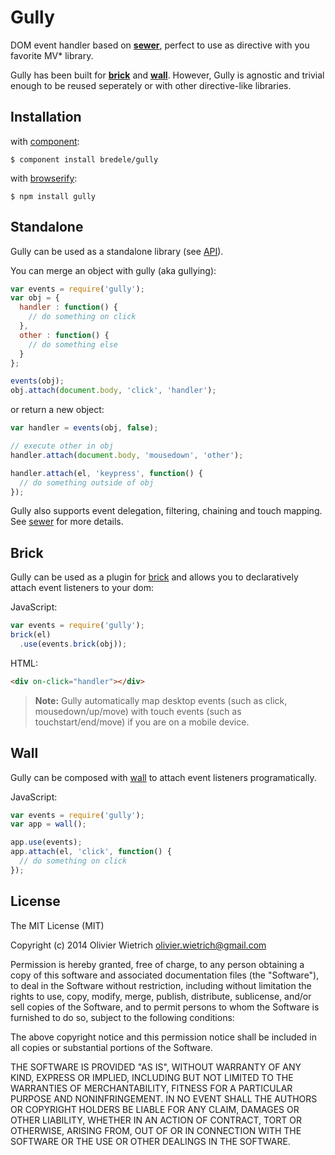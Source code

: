 # Gully

  DOM event handler based on **[sewer](http://github.com/bredele/sewer)**, perfect to use as directive with you favorite MV* library. 

  Gully has been built for **[brick](http://github.com/bredele/brick)** and **[wall](http://github.com/bredele/wall)**. However, Gully is agnostic and trivial enough to be reused seperately or with other directive-like libraries.


## Installation

with [component](http://github.com/component/component):

    $ component install bredele/gully

with [browserify](http://browserify.org/):

    $ npm install gully


<!-- ## Advantages

  - clean separation of concerns

  	Because you listen events directly in your HTML (dom or template), 
		you don't need to edit both your HTML and JavaScript when you want 
		to change something.

  - Event mapping for reactive user experience...single code

  	By default, this plugin map desktop browser events (such as click, 
		mousedown/up/move) with touch events (such as touchstart/end/move) 
		if you are on a mobile device.

  - Event delegation and filtering -->


## Standalone

  Gully can be used as a standalone library (see [API](#api)). 

You can merge an object with gully (aka gullying):
```js
var events = require('gully');
var obj = {
  handler : function() {
    // do something on click
  },
  other : function() {
    // do something else
  }
};

events(obj);
obj.attach(document.body, 'click', 'handler');
```

or return a new object:
```js
var handler = events(obj, false);

// execute other in obj
handler.attach(document.body, 'mousedown', 'other');

handler.attach(el, 'keypress', function() {
  // do something outside of obj
});
```

  Gully also supports event delegation, filtering, chaining and touch mapping. See [sewer](http://github.com/bredele/sewer) for more details.


## Brick

  Gully can be used as a plugin for [brick](http://github.com/bredele/brick) and allows you to declaratively attach event listeners to your dom:

JavaScript:
```js
var events = require('gully');
brick(el)
  .use(events.brick(obj));
```

HTML:
```html
<div on-click="handler"></div>
```

  > **Note:** Gully automatically map desktop events (such as click, mousedown/up/move) with touch events (such as touchstart/end/move) if you are on a mobile device.

<!-- give example delegation, etc -->


<!--   However, if you need more flexibility, you can 

JavaScript:
```js
var events = require('gully');
brick(el)
  .add('event', events.brick());
```

HTML:
```
<div event-click="handler"></div>
``` -->


## Wall

  Gully can be composed with [wall](http://github.com/bredele/wall) to attach event listeners programatically.

JavaScript:
```js
var events = require('gully');
var app = wall();

app.use(events);
app.attach(el, 'click', function() {
  // do something on click
});
```


## License

  The MIT License (MIT)

Copyright (c) 2014 Olivier Wietrich <olivier.wietrich@gmail.com>

Permission is hereby granted, free of charge, to any person obtaining a copy of this software and associated documentation files (the "Software"), to deal in the Software without restriction, including without limitation the rights to use, copy, modify, merge, publish, distribute, sublicense, and/or sell copies of the Software, and to permit persons to whom the Software is furnished to do so, subject to the following conditions:

The above copyright notice and this permission notice shall be included in all copies or substantial portions of the Software.

THE SOFTWARE IS PROVIDED "AS IS", WITHOUT WARRANTY OF ANY KIND, EXPRESS OR IMPLIED, INCLUDING BUT NOT LIMITED TO THE WARRANTIES OF MERCHANTABILITY, FITNESS FOR A PARTICULAR PURPOSE AND NONINFRINGEMENT. IN NO EVENT SHALL THE AUTHORS OR COPYRIGHT HOLDERS BE LIABLE FOR ANY CLAIM, DAMAGES OR OTHER LIABILITY, WHETHER IN AN ACTION OF CONTRACT, TORT OR OTHERWISE, ARISING FROM, OUT OF OR IN CONNECTION WITH THE SOFTWARE OR THE USE OR OTHER DEALINGS IN THE SOFTWARE.
